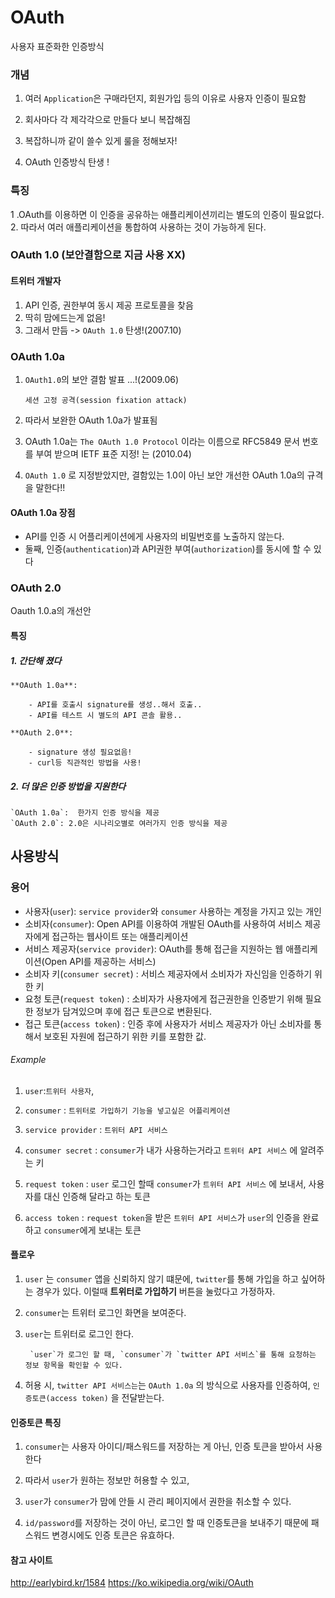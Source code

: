# OAuth
사용자 표준화한 인증방식
### 개념 
1. 여러 `Application`은 구매라던지, 회원가입 등의 이유로 사용자 인증이 필요함

2. 회사마다 각 제각각으로 만들다 보니 복잡해짐

3. 복잡하니까 같이 쓸수 있게 룰을 정해보자! 

4. OAuth 인증방식 탄생 !

### 특징

1 .OAuth를 이용하면 이 인증을 공유하는 애플리케이션끼리는 별도의 인증이 필요없다. 
2. 따라서 여러 애플리케이션을 통합하여 사용하는 것이 가능하게 된다.


### OAuth 1.0 (보안결함으로 지금 사용 XX)

#### 트위터 개발자 

1. API 인증, 권한부여 동시 제공 프로토콜을 찾음 
2. 딱히 맘에드는게 없음!
3. 그래서 만듬 -> `OAuth 1.0` 탄생!(2007.10)

### OAuth 1.0a

1. `OAuth1.0`의 보안 결함 발표 ...!(2009.06)
    ```
    세션 고정 공격(session fixation attack) 
    ```
2. 따라서 보완한 OAuth 1.0a가 발표됨

3. OAuth 1.0a는 `The OAuth 1.0 Protocol` 이라는 이름으로 RFC5849 문서 번호를 부여 받으며 IETF 표준 지정! 는 (2010.04)

3. `OAuth 1.0` 로 지정받았지만, 결함있는 1.0이 아닌 보안 개선한 OAuth 1.0a의 규격을 말한다!!

#### OAuth 1.0a 장점 

- API를 인증 시 어플리케이션에게 사용자의 비밀번호를 노출하지 않는다.
- 둘째, 인증(`authentication`)과 API권한 부여(`authorization`)를 동시에 할 수 있다

### OAuth 2.0 

Oauth 1.0.a의 개선안

#### 특징
##### 1. 간단해 졌다

    **OAuth 1.0a**:  

        - API를 호출시 signature를 생성..해서 호출.. 
        - API를 테스트 시 별도의 API 콘솔 활용..

    **OAuth 2.0**:

        - signature 생성 필요없음!
        - curl등 직관적인 방법을 사용!
    
##### 2. 더 많은 인증 방법을 지원한다

    `OAuth 1.0a`:  한가지 인증 방식을 제공
    `OAuth 2.0`: 2.0은 시나리오별로 여러가지 인증 방식을 제공


## 사용방식 

### 용어
- 사용자(`user`): `service provider`와 `consumer` 사용하는 계정을 가지고 있는 개인
- 소비자(`consumer`): Open API를 이용하여 개발된 OAuth를 사용하여 서비스 제공자에게 접근하는 웹사이트 또는 애플리케이션
- 서비스 제공자(`service provider`): OAuth를 통해 접근을 지원하는 웹 애플리케이션(Open API를 제공하는 서비스)
- 소비자 키(`consumer secret`) : 서비스 제공자에서 소비자가 자신임을 인증하기 위한 키
- 요청 토큰(`request token`) : 소비자가 사용자에게 접근권한을 인증받기 위해 필요한 정보가 담겨있으며 후에 접근 토큰으로 변환된다.
- 접근 토큰(`access token`) : 인증 후에 사용자가 서비스 제공자가 아닌 소비자를 통해서 보호된 자원에 접근하기 위한 키를 포함한 값.

###### Example
1. `user`:`트위터 사용자`,
2. `consumer` : `트위터로 가입하기 기능을 넣고싶은 어플리케이션`
3. `service provider` : `트위터 API 서비스`

4. `consumer secret` : `consumer`가 내가 사용하는거라고 `트위터 API 서비스` 에 알려주는 키

5. `request token` : `user` 로그인 할때 `consumer`가 `트위터 API 서비스` 에 보내서, 사용자를 대신 인증해 달라고 하는 토큰 

6. `access token` : `request token`을 받은 `트위터 API 서비스`가 `user`의 인증을 완료하고 `consumer`에게 보내는 토큰 

#### 플로우 

1. `user` 는 `consumer` 앱을 신뢰하지 않기 떄문에, `twitter`를 통해 가입을 하고 싶어하는 경우가 있다. 이럴때 **트위터로 가입하기** 버튼을 눌렀다고 가정하자. 

2. `consumer`는 트위터 로그인 화면을 보여준다.

3. `user`는 트위터로 로그인 한다.

        `user`가 로그인 할 때, `consumer`가 `twitter API 서비스`를 통해 요청하는 정보 항목을 확인할 수 있다.

4. 허용 시, `twitter API 서비스는`는 `OAuth 1.0a` 의 방식으로 사용자를 인증하여, `인증토큰(access token)` 을 전달받는다.

#### 인증토큰 특징

1. `consumer`는 사용자 아이디/패스워드를 저장하는 게 아닌, 인증 토큰을 받아서 사용한다 
2. 따라서 `user`가 원하는 정보만 허용할 수 있고,

3. `user`가 `consumer`가 맘에 안들 시 관리 페이지에서 권한을 취소할 수 있다.

4. `id/password`를 저장하는 것이 아닌, 로그인 할 때 인증토큰을 보내주기 때문에 패스워드 변경시에도 인증 토큰은 유효하다. 


#### 참고 사이트

http://earlybird.kr/1584
https://ko.wikipedia.org/wiki/OAuth